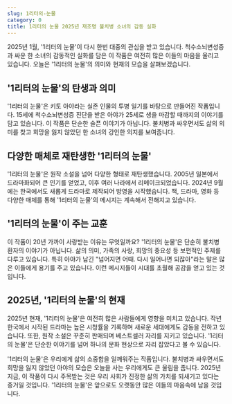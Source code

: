 ```yaml
---
slug: 1리터의-눈물
category: 0
title: 1리터의 눈물 2025년 재조명 불치병 소녀의 감동 실화
---
```


2025년 1월, '1리터의 눈물'이 다시 한번 대중의 관심을 받고 있습니다. 척수소뇌변성증과 싸운 한 소녀의 감동적인 실화를 담은 이 작품은 여전히 많은 이들의 마음을 울리고 있습니다. 오늘은 '1리터의 눈물'의 의미와 현재의 모습을 살펴보겠습니다.

## '1리터의 눈물'의 탄생과 의미

'1리터의 눈물'은 키토 아야라는 실존 인물의 투병 일기를 바탕으로 만들어진 작품입니다. 15세에 척수소뇌변성증 진단을 받은 아야가 25세로 생을 마감할 때까지의 이야기를 담고 있습니다. 이 작품은 단순한 슬픈 이야기가 아닙니다. 불치병과 싸우면서도 삶의 의미를 찾고 희망을 잃지 않았던 한 소녀의 강인한 의지를 보여줍니다.

## 다양한 매체로 재탄생한 '1리터의 눈물'

'1리터의 눈물'은 원작 소설을 넘어 다양한 형태로 재탄생했습니다. 2005년 일본에서 드라마화되어 큰 인기를 얻었고, 이후 여러 나라에서 리메이크되었습니다. 2024년 9월에는 한국에서도 새롭게 드라마로 제작되어 방영을 시작했습니다. 책, 드라마, 영화 등 다양한 매체를 통해 '1리터의 눈물'의 메시지는 계속해서 전해지고 있습니다.

## '1리터의 눈물'이 주는 교훈

이 작품이 20년 가까이 사랑받는 이유는 무엇일까요? '1리터의 눈물'은 단순히 불치병 환자의 이야기가 아닙니다. 삶의 의미, 가족의 사랑, 희망의 중요성 등 보편적인 주제를 다루고 있습니다. 특히 아야가 남긴 "넘어지면 어때. 다시 일어나면 되잖아"라는 말은 많은 이들에게 용기를 주고 있습니다. 이런 메시지들이 시대를 초월해 공감을 얻고 있는 것입니다.

## 2025년, '1리터의 눈물'의 현재

2025년 현재, '1리터의 눈물'은 여전히 많은 사람들에게 영향을 미치고 있습니다. 작년 한국에서 시작된 드라마는 높은 시청률을 기록하며 새로운 세대에게도 감동을 전하고 있습니다. 또한, 원작 소설은 꾸준히 판매되며 베스트셀러 자리를 지키고 있습니다. '1리터의 눈물'은 단순한 이야기를 넘어 하나의 문화 현상으로 자리 잡았다고 볼 수 있습니다.

'1리터의 눈물'은 우리에게 삶의 소중함을 일깨워주는 작품입니다. 불치병과 싸우면서도 희망을 잃지 않았던 아야의 모습은 오늘을 사는 우리에게도 큰 울림을 줍니다. 2025년 지금, 이 작품이 다시 주목받는 것은 우리 사회가 진정한 삶의 가치를 되새기고 있다는 증거일 것입니다. '1리터의 눈물'은 앞으로도 오랫동안 많은 이들의 마음속에 남을 것입니다.